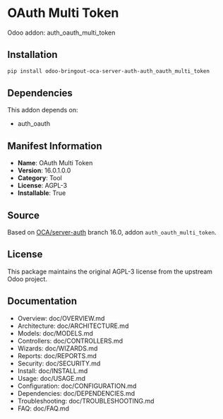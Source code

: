 # OAuth Multi Token

Odoo addon: auth_oauth_multi_token

## Installation

```bash
pip install odoo-bringout-oca-server-auth-auth_oauth_multi_token
```

## Dependencies

This addon depends on:
- auth_oauth

## Manifest Information

- **Name**: OAuth Multi Token
- **Version**: 16.0.1.0.0
- **Category**: Tool
- **License**: AGPL-3
- **Installable**: True

## Source

Based on [OCA/server-auth](https://github.com/OCA/server-auth) branch 16.0, addon `auth_oauth_multi_token`.

## License

This package maintains the original AGPL-3 license from the upstream Odoo project.

## Documentation

- Overview: doc/OVERVIEW.md
- Architecture: doc/ARCHITECTURE.md
- Models: doc/MODELS.md
- Controllers: doc/CONTROLLERS.md
- Wizards: doc/WIZARDS.md
- Reports: doc/REPORTS.md
- Security: doc/SECURITY.md
- Install: doc/INSTALL.md
- Usage: doc/USAGE.md
- Configuration: doc/CONFIGURATION.md
- Dependencies: doc/DEPENDENCIES.md
- Troubleshooting: doc/TROUBLESHOOTING.md
- FAQ: doc/FAQ.md
